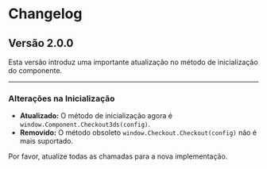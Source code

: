 # Changelog

## Versão 2.0.0

Esta versão introduz uma importante atualização no método de inicialização do componente.

---

### Alterações na Inicialização

- **Atualizado:** O método de inicialização agora é `window.Component.Checkout3ds(config)`.
- **Removido:** O método obsoleto `window.Checkout.Checkout(config)` não é mais suportado.

Por favor, atualize todas as chamadas para a nova implementação.